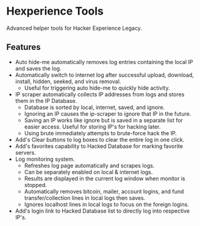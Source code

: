 # Hexperience Tools
Advanced helper tools for Hacker Experience Legacy.
## Features
* Auto hide-me automatically removes log entries containing the local IP and saves the log.
* Automatically switch to internet log after successful upload, download, install, hidden, seeked, and virus removal.
  * Useful for triggering auto hide-me to quickly hide activity.
* IP scraper automatically collects IP addresses from logs and stores them in the IP Database.
  * Database is sorted by local, internet, saved, and ignore.
  * Ignoring an IP causes the ip-scraper to ignore that IP in the future.
  * Saving an IP works like ignore but is saved in a separate list for easier access. Useful for storing IP's for hacking later.
  * Using brute immediately attempts to brute-force hack the IP.
* Add's Clear buttons to log boxes to clear the entire log in one click.
* Add's favorites capability to Hacked Database for marking favorite servers.
* Log monitoring system.
  * Refreshes log page automatically and scrapes logs.
  * Can be separately enabled on local & internet logs.
  * Results are displayed in the current log window when monitor is stopped.
  * Automatically removes bitcoin, mailer, account logins, and fund transfer/collection lines in local logs then saves.
  * Ignores localhost lines in local logs to focus on the foreign logins.
* Add's login link to Hacked Database list to directly log into respective IP's.
